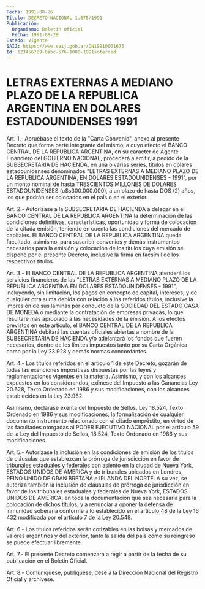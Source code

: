 ```yaml
---
Fecha: 1991-08-26
Título: DECRETO NACIONAL 1.675/1991
Publicación:
  Organismo: Boletín Oficial
  Fecha: 1991-08-29
Estado: Vigente
SAIJ: https://www.saij.gob.ar/DN19910001675
Id: 123456789-0abc-576-1000-1991soterced
---
```

# LETRAS EXTERNAS A MEDIANO PLAZO DE LA REPUBLICA ARGENTINA EN DOLARES ESTADOUNIDENSES 1991

<a id="1"></a>
Art.  1.-  Apruébase el texto de la "Carta Convenio", anexo al presente Decreto  que  forma  parte  integrante  del  mismo, a cuyo efecto  el BANCO CENTRAL DE LA REPUBLICA ARGENTINA, en su  carácter de Agente  Financiero  del GOBIERNO NACIONAL, procederá a emitir, a pedido de la SUBSECRETARIA  DE  HACIENDA,  en  una o varias series, títulos en dólares estadounidenses denominados "LETRAS  EXTERNAS  A MEDIANO PLAZO DE LA REPUBLICA ARGENTINA, EN DOLARES ESTADOUNIDENSES  - 1991", por un monto nominal de hasta TRESCIENTOS MILLONES DE DOLARES  ESTADOUNIDENSES  (u$s300.000.000),  a un plazo de  hasta DOS (2) años, los que podrán ser colocados en el  país  o en el exterior.

<a id="2"></a>
Art. 2.- Autorízase a la SUBSECRETARIA DE HACIENDA a delegar en el BANCO  CENTRAL DE LA REPUBLICA ARGENTINA la determinación de las condiciones  definitivas,  características,  oportunidad y forma de colocación de la citada emisión, teniendo en cuenta las condiciones  del  mercado  de  capitales. El BANCO  CENTRAL  DE  LA REPUBLICA  ARGENTINA   queda facultado,  asimismo,  para  suscribir convenios  y  demás  instrumentos  necesarios  para  la  emisión  y colocación de los títulos  cuya  emisión se dispone por el presente Decreto,  inclusive  la  firma  en  facsímil   de  los  respectivos títulos.

<a id="3"></a>
Art.  3.-  El BANCO CENTRAL DE LA REPUBLICA ARGENTINA atenderá los servicios financieros  de  las "LETRAS EXTERNAS A MEDIANO PLAZO DE  LA  REPUBLICA  ARGENTINA EN DOLARES  ESTADOUNIDENSES  -  1991", incluyendo, sin limitación,  los  pagos  en  concepto  de  capital, intereses,  y  de  cualquier  otra  suma  debida con relación a los referidos  títulos,  inclusive  la  impresión de  sus  láminas  por conducto de la SOCIEDAD DEL ESTADO CASA  DE  MONEDA  o  mediante la contratación  de  empresas privadas, lo que resultare más apropiado a las necesidades de  la  emisión.  A los efectos previstos en este artículo, el BANCO CENTRAL DE LA REPUBLICA  ARGENTINA  debitará las cuentas  oficiales  abiertas  a  nombre  de  la  SUBSECRETARIA   DE HACIENDA  y/o  adelantará  los fondos que fueren necesarios, dentro de los límites impuestos tanto  por  su  Carta Orgánica como por la Ley 23.928 y demás normas concordantes.

<a id="4"></a>
Art.  4.-  Los  títulos  referidos  en  el  artículo 1 de este Decreto,  gozarán  de  todas las exenciones impositivas  dispuestas por las leyes y reglamentaciones  vigentes en la materia. Asimismo, y  con  los alcances expuestos en los  considerandos,  exímese  del Impuesto  a  las Ganancias Ley 20.628, Texto Ordenado en 1986 y sus modificaciones,  con  los  alcances  establecidos en la Ley 23.962.

Asimismo,  declárase exenta del Impuesto  de  Sellos,  Ley  18.524, Texto  Ordenado  en 1986 y sus modificaciones, la formalización  de cualquier  documento    instrumento    relacionado  con  el  citado empréstito,  en  virtud  de  las  facultades   otorgadas  al  PODER EJECUTIVO  NACIONAL por el artículo 59 de la Ley  del  Impuesto  de Sellos, 18.524,  Texto  Ordenado  en  1986  y  sus  modificaciones.

<a id="5"></a>
Art. 5.- Autorízase la inclusión en las condiciones de emisión de  los  títulos  de  cláusulas  que  establezcan  la  prórroga  de jurisdicción  en  favor  de  tribunales  estaduales y federales con asiento en la ciudad de Nueva York, ESTADOS  UNIDOS DE AMERICA y de tribunales  ubicados  en  Londres, REINO UNIDO DE  GRAN  BRETAÑA  e IRLANDA DEL NORTE. A su vez,  se  autoriza  también la inclusión de cláusulas de prórroga de jurisdicción en favor  de  los  tribunales estaduales  y  federales  de Nueva York, ESTADOS UNIDOS DE AMERICA, en toda la documentación que  sea  necesaria  para la colocación de dichos  títulos,  y  a renunciar a oponer la defensa  de  inmunidad soberana conforme a lo  establecido  en el artículo 48 de la Ley 16 432 modificada por el artículo 7 de la Ley 20.548.

<a id="6"></a>
Art. 6.- Los títulos referidos serán cotizables en las bolsas y mercados  de valores argentinos y del exterior, tanto la salida del país como su reingreso se puede efectuar libremente.

<a id="7"></a>
Art.  7.- El presente Decreto comenzará a regir a partir de la fecha de su publicación en el Boletin Oficial.

<a id="8"></a>
Art. 8.- Comuníquese, publíquese, dése a la Dirección Nacional del Registro Oficial y archívese.